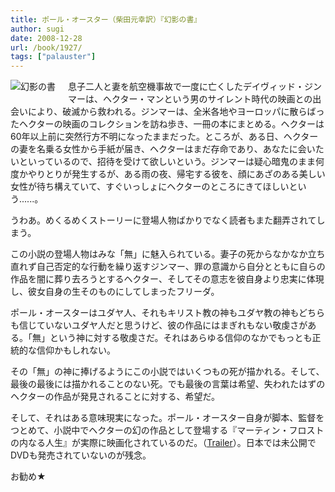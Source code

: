 ```yaml
---
title: ポール・オースター（柴田元幸訳）『幻影の書』
author: sugi
date: 2008-12-28
url: /book/1927/
tags: ["palauster"]
---
```

<a href="http://www.amazon.co.jp/exec/obidos/ASIN/4105217127/chezsugi-22/ref=nosim/" name="amazletlink" target="_blank"><img src="http://i0.wp.com/ecx.images-amazon.com/images/I/51n6QcBmd-L._SL160_.jpg?w=660" alt="幻影の書" class="alignleft" style="float: left; margin: 0 20px 20px 0;"  data-recalc-dims="1" /></a>

息子二人と妻を航空機事故で一度に亡くしたデイヴィッド・ジンマーは、ヘクター・マンという男のサイレント時代の映画との出会いにより、破滅から救われる。ジンマーは、全米各地やヨーロッパに散らばったヘクターの映画のコレクションを訪ね歩き、一冊の本にまとめる。ヘクターは60年以上前に突然行方不明になったままだった。ところが、ある日、ヘクターの妻を名乗る女性から手紙が届き、ヘクターはまだ存命であり、あなたに会いたいといっているので、招待を受けて欲しいという。ジンマーは疑心暗鬼のまま何度かやりとりが発生するが、ある雨の夜、帰宅する彼を、顔にあざのある美しい女性が待ち構えていて、すぐいっしょにヘクターのところにきてほしいという......。

うわあ。めくるめくストーリーに登場人物ばかりでなく読者もまた翻弄されてしまう。

この小説の登場人物はみな「無」に魅入られている。妻子の死からなかなか立ち直れず自己否定的な行動を繰り返すジンマー、罪の意識から自分とともに自らの作品を闇に葬り去ろうとするヘクター、そしてその意志を彼自身より忠実に体現し、彼女自身の生そのものにしてしまったフリーダ。

ポール・オースターはユダヤ人、それもキリスト教の神もユダヤ教の神もどちらも信じていないユダヤ人だと思うけど、彼の作品にはまぎれもない敬虔さがある。「無」という神に対する敬虔さだ。それはあらゆる信仰のなかでもっとも正統的な信仰かもしれない。

その「無」の神に捧げるようにこの小説ではいくつもの死が描かれる。そして、最後の最後には描かれることのない死。でも最後の言葉は希望、失われたはずのヘクターの作品が発見されることに対する、希望だ。

そして、それはある意味現実になった。ポール・オースター自身が脚本、監督をつとめて、小説中でヘクターの幻の作品として登場する『マーティン・フロストの内なる人生』が実際に映画化されているのだ。（[Trailer][1]）。日本では未公開でDVDも発売されていないのが残念。

お勧め★


 [1]: http://jp.youtube.com/watch?v=aCbN7KC36YY
